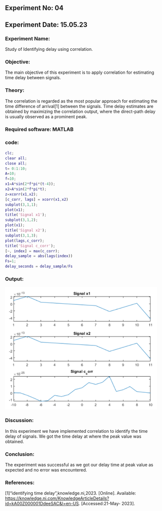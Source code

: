 ## Experiment No: 04
## Experiment Date: 15.05.23
### Experiment Name:
 Study of Identifying delay using correlation.
### Objective:
 The main objective of this experiment is to apply correlation for estimating time delay 
between signals.
### Theory:
 The correlation is regarded as the most popular approach for estimating the time 
difference of arrival[1] between the signals. Time delay estimates are obtained by maximizing the
correlation output, where the direct-path delay is usually observed as a prominent peak.

### Required software: MATLAB
### code:
``` matlab
clc;
clear all;
close all;
t= 0:1:10;
A=10;
f=10;
x1=A*sin(2*f*pi*(t-4));
x2=A*sin(2*f*pi*t);
z=xcorr(x1,x2);
[c_corr, lags] = xcorr(x1,x2)
subplot(3,1,1);
plot(x1);
title('Signal x1');
subplot(3,1,2);
plot(x1);
title('Signal x2');
subplot(3,1,3);
plot(lags,c_corr);
title('Signal c_corr');
[~, index] = max(c_corr);
delay_sample = abs(lags(index))
Fs=1;
delay_seconds = delay_sample/Fs
```

### Output:
<img width="500" src="https://github.com/Anika-nawer/ECE-4124-DSP-Lab-Reports/blob/main/Lab%2004/identify_delay.png">

### Discussion: 
In this experiment we have implemented correlation to identify the time delay of signals. We got 
the time delay at where the peak value was obtained.
### Conclusion: 
The experiment was successful as we got our delay time at peak value as expected 
and no error was encountered.
### References: 
[1]“identifying time delay”,knowledge.ni,2023. [Online]. Available:
https://knowledge.ni.com/KnowledgeArticleDetails?id=kA00Z000001DdeeSAC&l=en-US.
[Accessed:21-May- 2023].
